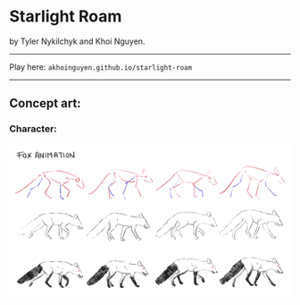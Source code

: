 # Starlight Roam

by Tyler Nykilchyk and Khoi Nguyen.

---

Play here: ```akhoinguyen.github.io/starlight-roam```

---

## Concept art:

### Character:

![Style sheet of the playable character](/concept-art/foxconcept.jpg)

